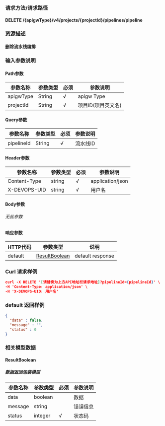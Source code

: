 ### 请求方法/请求路径
#### DELETE /{apigwType}/v4/projects/{projectId}/pipelines/pipeline
### 资源描述
#### 删除流水线编排
### 输入参数说明
#### Path参数

| 参数名称      | 参数类型   | 必须  | 参数说明        |
| --------- | ------ | --- | ----------- |
| apigwType | String | √   | apigw Type  |
| projectId | String | √   | 项目ID(项目英文名) |

#### Query参数

| 参数名称       | 参数类型   | 必须  | 参数说明  |
| ---------- | ------ | --- | ----- |
| pipelineId | String | √   | 流水线ID |

#### Header参数

| 参数名称         | 参数类型   | 必须  | 参数说明             |
| ------------ | ------ | --- | ---------------- |
| Content-Type | string | √   | application/json |
| X-DEVOPS-UID | string | √   | 用户名              |

#### Body参数
###### 无此参数
#### 响应参数

| HTTP代码  | 参数类型                            | 说明               |
| ------- | ------------------------------- | ---------------- |
| default | [ResultBoolean](#ResultBoolean) | default response |

### Curl 请求样例

```Json
curl -X DELETE '[请替换为上方API地址栏请求地址]?pipelineId={pipelineId}' \
-H 'Content-Type: application/json' \
-H 'X-DEVOPS-UID: 用户名' 
```

### default 返回样例

```Json
{
  "data" : false,
  "message" : "",
  "status" : 0
}
```

### 相关模型数据
#### ResultBoolean
##### 数据返回包装模型

| 参数名称    | 参数类型    | 必须  | 参数说明 |
| ------- | ------- | --- | ---- |
| data    | boolean |     | 数据   |
| message | string  |     | 错误信息 |
| status  | integer | √   | 状态码  |

 
